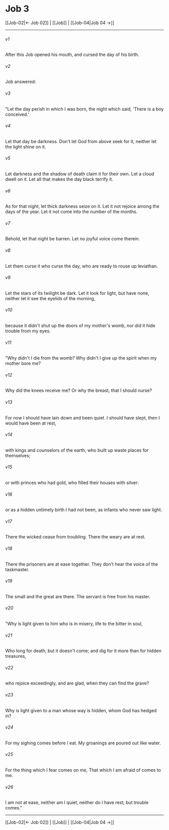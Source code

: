 # Job 3

[[Job-02|← Job 02]] | [[Job]] | [[Job-04|Job 04 →]]
***



###### v1 
After this Job opened his mouth, and cursed the day of his birth. 

###### v2 
Job answered: 

###### v3 
"Let the day perish in which I was born, the night which said, 'There is a boy conceived.' 

###### v4 
Let that day be darkness. Don't let God from above seek for it, neither let the light shine on it. 

###### v5 
Let darkness and the shadow of death claim it for their own. Let a cloud dwell on it. Let all that makes the day black terrify it. 

###### v6 
As for that night, let thick darkness seize on it. Let it not rejoice among the days of the year. Let it not come into the number of the months. 

###### v7 
Behold, let that night be barren. Let no joyful voice come therein. 

###### v8 
Let them curse it who curse the day, who are ready to rouse up leviathan. 

###### v9 
Let the stars of its twilight be dark. Let it look for light, but have none, neither let it see the eyelids of the morning, 

###### v10 
because it didn't shut up the doors of my mother's womb, nor did it hide trouble from my eyes. 

###### v11 
"Why didn't I die from the womb? Why didn't I give up the spirit when my mother bore me? 

###### v12 
Why did the knees receive me? Or why the breast, that I should nurse? 

###### v13 
For now I should have lain down and been quiet. I should have slept, then I would have been at rest, 

###### v14 
with kings and counselors of the earth, who built up waste places for themselves; 

###### v15 
or with princes who had gold, who filled their houses with silver: 

###### v16 
or as a hidden untimely birth I had not been, as infants who never saw light. 

###### v17 
There the wicked cease from troubling. There the weary are at rest. 

###### v18 
There the prisoners are at ease together. They don't hear the voice of the taskmaster. 

###### v19 
The small and the great are there. The servant is free from his master. 

###### v20 
"Why is light given to him who is in misery, life to the bitter in soul, 

###### v21 
Who long for death, but it doesn't come; and dig for it more than for hidden treasures, 

###### v22 
who rejoice exceedingly, and are glad, when they can find the grave? 

###### v23 
Why is light given to a man whose way is hidden, whom God has hedged in? 

###### v24 
For my sighing comes before I eat. My groanings are poured out like water. 

###### v25 
For the thing which I fear comes on me, That which I am afraid of comes to me. 

###### v26 
I am not at ease, neither am I quiet, neither do I have rest; but trouble comes."

***
[[Job-02|← Job 02]] | [[Job]] | [[Job-04|Job 04 →]]
